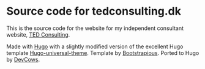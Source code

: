 # Source code for tedconsulting.dk

This is the source code for the website for my independent consultant website, [TED Consulting](https://tedconsulting.dk).

Made with [Hugo](https://gohugo.io/) with a slightly modified version of the excellent Hugo template [Hugo-universal-theme](https://github.com/devcows/hugo-universal-theme). Template by [Bootstrapious](https://bootstrapious.com/p/universal-business-e-commerce-template). Ported to Hugo by [DevCows](https://github.com/devcows/hugo-universal-theme). 

